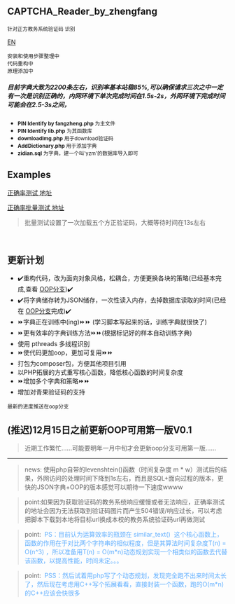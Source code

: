 ## CAPTCHA_Reader_by_zhengfang
<small>针对正方教务系统验证码 识别</small>
 
[EN](https://github.com/Kuri-su/CAPTCHA_Reader_by_zhengfang/blob/master/README-en.md "EN" )


`安装和使用步骤整理中`<br/>
`代码重构中`<br/>
`原理添加中`<br/>

##### 目前字典大致为2200条左右，识别率基本站稳85%,可以确保请求三次之中一定有一次是识别正确的，内网环境下单次完成时间在1.5s-2s，外网环境下完成时间可能会在2.5-3s之间，
* <small><b>PIN Identify by fangzheng.php</b> 为主文件<br/></small>
* <small><b>PIN Identify lib.php</b> 为其函数库<br/></small>
* <small><b>downloadImg.php</b> 用于download验证码<br/></small>
* <small><b>AddDictionary.php</b> 用于添加字典<br/></small>
* <small><b>zidian.sql</b> 为字典，建一个叫'yzm'的数据库导入即可<br/></small>

## Examples

    
[正确率测试 地址](http://kuri-su.cc/PIN/Identify_online.php "kuri-su.cc")<br/>

[正确率批量测试 地址](http://kuri-su.cc/PIN/AccuracyTest.php "kuri-su.cc")<br/>
> 批量测试设置了一次加载五个方正验证码，大概等待时间在13s左右

<br/>

## 更新计划
* :heavy_check_mark:重构代码，改为面向对象风格，松耦合，方便更换各块的策略(已经基本完成,查看 [OOP分支](https://github.com/Kuri-su/CAPTCHA_Reader_by_zhengfang/tree/oop)):heavy_check_mark:
* :heavy_check_mark:将字典储存转为JSON储存，一次性读入内存，去掉数据库读取的时间(已经在 [OOP分支](https://github.com/Kuri-su/CAPTCHA_Reader_by_zhengfang/tree/oop)完成):heavy_check_mark:
* :fast_forward:字典正在训练中(ing):fast_forward::fast_forward: (学习脚本写起来的话，训练字典就很快了)
* :fast_forward:更有效率的字典训练方法:fast_forward::fast_forward:(根据标记好的样本自动训练字典)
* 使用 pthreads 多线程识别
* :fast_forward:使代码更加oop，更加可复用:fast_forward::fast_forward:
* 打包为composer包，方便其他项目引用
* 以PHP拓展的方式重写核心函数，降低核心函数的时间复杂度
* :fast_forward:增加多个字典和策略:fast_forward::fast_forward:
* 增加对青果验证码的支持

`最新的进度推送在oop分支`

## (推迟)12月15日之前更新OOP可用第一版V0.1

> 近期工作繁忙……可能要明年一月中旬才会更新oop分支可用第一版……

<hr/>

>news: 使用php自带的levenshtein()函数（时间复杂度 m * w）测试后的结果，外网访问的处理时间下降到1s左右，而且是SQL+面向过程的版本，更快的JSON字典+OOP的版本感觉可以期待一下速度wwww

>point:如果因为获取验证码的教务系统响应缓慢或者无法响应，正确率测试的地址会因为无法获取到验证码图片而产生504错误/响应过长，可以考虑把脚本下载到本地将目标url换成本校的教务系统验证码url再做测试

>point:  <font color=#5dadff>PS：目前认为运算效率的瓶颈在 similar_text()  这个核心函数上，函数的作用在于对比两个字符串的相似程度，但是其算法时间复杂度T(n) = O(n^3) ，所以准备用T(n) = O(m*n)动态规划实现一个相类似的函数去代替该函数，以提高性能，时间未定。。。</font>

>point:  <font color=#5dadff>PSS：然后试着用php写了个动态规划，发现完全跑不出来时间太长了，然后现在考虑用C++写个拓展看看，直接封装一个函数，跑的O(m*n)的C++应该会快很多</font>


